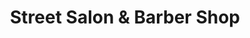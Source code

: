 ---
title: "Street Salon & Barber Shop"
url: /boston/street-salon-and-barber-shop/
shop: hairdresser
---